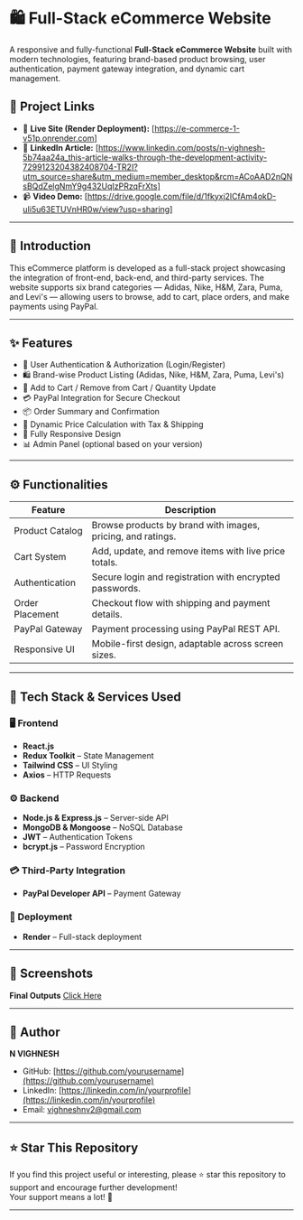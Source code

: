# 🛍️ Full-Stack eCommerce Website

A responsive and fully-functional **Full-Stack eCommerce Website** built with modern technologies, featuring brand-based product browsing, user authentication, payment gateway integration, and dynamic cart management.

## 🔗 Project Links

- 🔗 **Live Site (Render Deployment):** [https://e-commerce-1-v51p.onrender.com]
- 📰 **LinkedIn Article:** [https://www.linkedin.com/posts/n-vighnesh-5b74aa24a_this-article-walks-through-the-development-activity-7299123204382408704-TR2I?utm_source=share&utm_medium=member_desktop&rcm=ACoAAD2nQNsBQdZelgNmY9g432UqIzPRzqFrXts]
- 📹 **Video Demo:** [https://drive.google.com/file/d/1fkyxj2lCfAm4okD-uIi5u63ETUVnHR0w/view?usp=sharing]

---

## 📖 Introduction

This eCommerce platform is developed as a full-stack project showcasing the integration of front-end, back-end, and third-party services. The website supports six brand categories — Adidas, Nike, H&M, Zara, Puma, and Levi's — allowing users to browse, add to cart, place orders, and make payments using PayPal.

---

## ✨ Features

- 🔐 User Authentication & Authorization (Login/Register)
- 🛍️ Brand-wise Product Listing (Adidas, Nike, H&M, Zara, Puma, Levi's)
- 🛒 Add to Cart / Remove from Cart / Quantity Update
- 💳 PayPal Integration for Secure Checkout
- 📦 Order Summary and Confirmation
- 🧾 Dynamic Price Calculation with Tax & Shipping
- 📱 Fully Responsive Design
- 📊 Admin Panel (optional based on your version)

---

## ⚙️ Functionalities

| Feature                  | Description                                                  |
|--------------------------|--------------------------------------------------------------|
| Product Catalog          | Browse products by brand with images, pricing, and ratings. |
| Cart System              | Add, update, and remove items with live price totals.        |
| Authentication           | Secure login and registration with encrypted passwords.     |
| Order Placement          | Checkout flow with shipping and payment details.            |
| PayPal Gateway           | Payment processing using PayPal REST API.                   |
| Responsive UI            | Mobile-first design, adaptable across screen sizes.         |

---

## 🧰 Tech Stack & Services Used

### 🖥️ Frontend
- **React.js**
- **Redux Toolkit** – State Management
- **Tailwind CSS** – UI Styling
- **Axios** – HTTP Requests

### ⚙️ Backend
- **Node.js & Express.js** – Server-side API
- **MongoDB & Mongoose** – NoSQL Database
- **JWT** – Authentication Tokens
- **bcrypt.js** – Password Encryption

### 💳 Third-Party Integration
- **PayPal Developer API** – Payment Gateway

### 🔧 Deployment
- **Render** – Full-stack deployment

---

## 📸 Screenshots

**Final Outputs**
[Click Here]()

---

## 👤 Author

**N VIGHNESH**  
- GitHub: [https://github.com/yourusername](https://github.com/yourusername)  
- LinkedIn: [https://linkedin.com/in/yourprofile](https://linkedin.com/in/yourprofile)  
- Email: vighneshnv2@gmail.com  
---
## ⭐ Star This Repository

If you find this project useful or interesting, please ⭐ star this repository to support and encourage further development!  
Your support means a lot! 🙏

---

